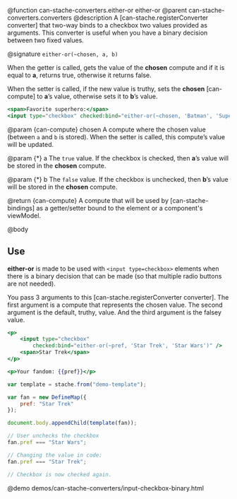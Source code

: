 @function can-stache-converters.either-or either-or
@parent can-stache-converters.converters
@description A [can-stache.registerConverter converter] that two-way binds to a checkbox two values provided as arguments. This converter is useful when you have a binary decision between two fixed values.

@signature `either-or(~chosen, a, b)`

When the getter is called, gets the value of the **chosen** compute and if it is equal to **a**, returns true, otherwise it returns false.

When the setter is called, if the new value is truthy, sets the **chosen** [can-compute] to **a**’s value, otherwise sets it to **b**’s value.

```handlebars
<span>Favorite superhero:</span>
<input type="checkbox" checked:bind="either-or(~chosen, 'Batman', 'Superman')"> Batman?
```

@param {can-compute} chosen A compute where the chosen value (between `a` and `b` is stored). When the setter is called, this compute’s value will be updated.

@param {*} a The `true` value. If the checkbox is checked, then **a**’s value will be stored in the **chosen** compute.

@param {*} b The `false` value. If the checkbox is unchecked, then **b**’s value will be stored in the **chosen** compute.

@return {can-compute} A compute that will be used by [can-stache-bindings] as a getter/setter bound to the element or a component's viewModel.

@body

## Use

**either-or** is made to be used with `<input type=checkbox>` elements when there is a binary decision that can be made (so that multiple radio buttons are not needed).

You pass 3 arguments to this [can-stache.registerConverter converter]. The first argument is a compute that represents the chosen value. The second argument is the default, truthy, value. And the third argument is the falsey value.


```handlebars
<p>
	<input type="checkbox"
		checked:bind="either-or(~pref, 'Star Trek', 'Star Wars')" />
	<span>Star Trek</span>
</p>

<p>Your fandom: {{pref}}</p>
```

```js
var template = stache.from("demo-template");

var fan = new DefineMap({
	pref: "Star Trek"
});

document.body.appendChild(template(fan));

// User unchecks the checkbox
fan.pref === "Star Wars";

// Changing the value in code:
fan.pref === "Star Trek";

// Checkbox is now checked again.
```

@demo demos/can-stache-converters/input-checkbox-binary.html
